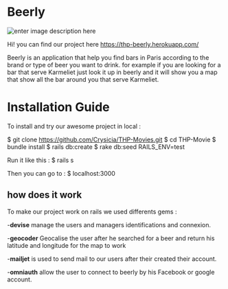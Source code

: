 # Beerly

![enter image description here](https://nsa39.casimages.com/img/2018/12/16/mini_181216051550199399.png)


Hi! you can find our project here https://thp-beerly.herokuapp.com/

Beerly is an application that help you find bars in Paris according to the brand or type of beer you want to drink.
for example if you are looking for a bar that serve Karmeliet just look it up in beerly and it will show you a map that show all the bar around you that serve Karmeliet.


# Installation Guide

To install and try our awesome project in local :

$ git clone https://github.com/Crysicia/THP-Movies.git
$ cd THP-Movie
$ bundle install
$ rails db:create
$ rake db:seed RAILS_ENV=test

Run it like this :
$ rails s

Then you can go to :
$ localhost:3000


## how does it work

To make our project work on rails we used differents gems :

-**devise** manage the users and managers identifications and connexion.

-**geocoder** Geocalise the user after  he searched for a beer and return his latitude and longitude for the map to work

-**mailjet** is used to send mail to our users after their created their account.

-**omniauth** allow the user to connect to beerly by his Facebook or google account. 
